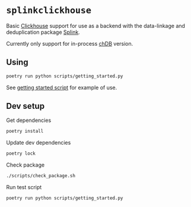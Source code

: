 # `splinkclickhouse`

Basic [Clickhouse](https://clickhouse.com/docs/en/intro) support for use as a backend with the data-linkage and deduplication package [Splink](https://moj-analytical-services.github.io/splink/).

Currently only support for in-process [chDB](https://clickhouse.com/docs/en/chdb) version.

## Using

```sh
poetry run python scripts/getting_started.py
```

See [getting started script](./scripts/getting_started.py) for example of use.

## Dev setup

Get dependencies

```sh
poetry install
```

Update dev dependencies

```sh
poetry lock
```

Check package

```sh
./scripts/check_package.sh
```

Run test script

```sh
poetry run python scripts/getting_started.py
```
